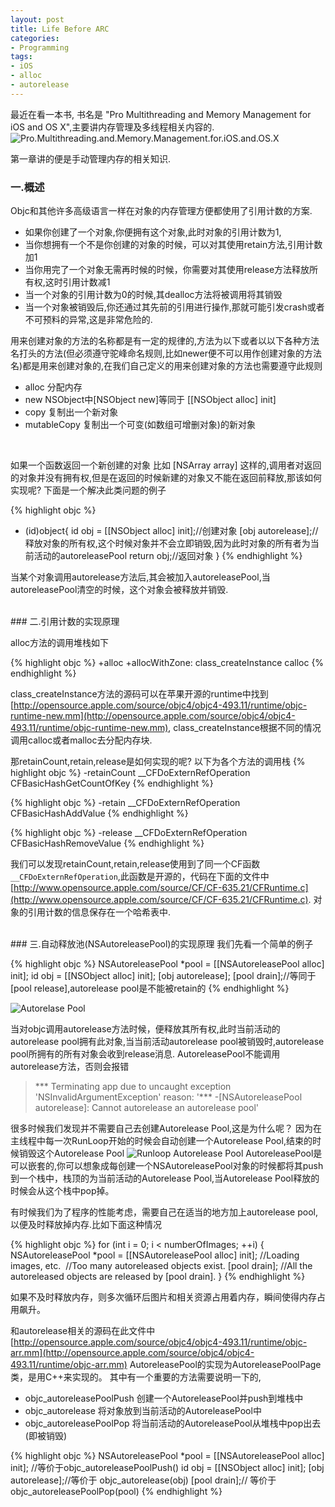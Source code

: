 ```yaml
---
layout: post
title: Life Before ARC
categories:
- Programming
tags:
- iOS
- alloc
- autorelease
---
```


最近在看一本书, 书名是 "Pro Multithreading and Memory Management for iOS and OS X",主要讲内存管理及多线程相关内容的.   
![Pro.Multithreading.and.Memory.Management.for.iOS.and.OS.X](http://farm6.staticflickr.com/5240/7221562548_c08c9b581f_n.jpg)

第一章讲的便是手动管理内存的相关知识.
<br>
### 一.概述   

Objc和其他许多高级语言一样在对象的内存管理方便都使用了引用计数的方案.

- 如果你创建了一个对象,你便拥有这个对象,此时对象的引用计数为1,
- 当你想拥有一个不是你创建的对象的时候，可以对其使用retain方法,引用计数加1
- 当你用完了一个对象无需再时候的时候，你需要对其使用release方法释放所有权,这时引用计数减1
- 当一个对象的引用计数为0的时候,其dealloc方法将被调用将其销毁
- 当一个对象被销毁后,你还通过其先前的引用进行操作,那就可能引发crash或者不可预料的异常,这是非常危险的.


用来创建对象的方法的名称都是有一定的规律的,方法为以下或者以以下各种方法名打头的方法(但必须遵守驼峰命名规则,比如newer便不可以用作创建对象的方法名)都是用来创建对象的,在我们自己定义的用来创建对象的方法也需要遵守此规则

- alloc 分配内存
- new  NSObject中[NSObject new]等同于 [[NSObject alloc] init]
- copy 复制出一个新对象
- mutableCopy 复制出一个可变(如数组可增删对象)的新对象

<br>

如果一个函数返回一个新创建的对象 比如 [NSArray array] 这样的,调用者对返回的对象并没有拥有权,但是在返回的时候新建的对象又不能在返回前释放,那该如何实现呢?
下面是一个解决此类问题的例子

{% highlight objc %}
- (id)object{
	id obj = [[NSObject alloc] init];//创建对象
	[obj autorelease];//释放对象的所有权,这个时候对象并不会立即销毁,因为此时对象的所有者为当前活动的autoreleasePool
	return obj;//返回对象
}
{% endhighlight %}

当某个对象调用autorelease方法后,其会被加入autoreleasePool,当autoreleasePool清空的时候，这个对象会被释放并销毁.
   
<br>
### 二.引用计数的实现原理

<br>

alloc方法的调用堆栈如下

{% highlight objc %}
+alloc
+allocWithZone:
class_createInstance
calloc
{% endhighlight %}

class_createInstance方法的源码可以在苹果开源的runtime中找到 [http://opensource.apple.com/source/objc4/objc4-493.11/runtime/objc-runtime-new.mm](http://opensource.apple.com/source/objc4/objc4-493.11/runtime/objc-runtime-new.mm),
class_createInstance根据不同的情况调用calloc或者malloc去分配内存块.

那retainCount,retain,release是如何实现的呢?
以下为各个方法的调用栈
{% highlight objc %}
-retainCount 
__CFDoExternRefOperation
CFBasicHashGetCountOfKey
{% endhighlight %}

{% highlight objc %}
-retain 
__CFDoExternRefOperation 
CFBasicHashAddValue
{% endhighlight %}

{% highlight objc %}
-release 
__CFDoExternRefOperation 
CFBasicHashRemoveValue
{% endhighlight %}

我们可以发现retainCount,retain,release使用到了同一个CF函数`__CFDoExternRefOperation`,此函数是开源的，代码在下面的文件中
[http://www.opensource.apple.com/source/CF/CF-635.21/CFRuntime.c](http://www.opensource.apple.com/source/CF/CF-635.21/CFRuntime.c).
对象的引用计数的信息保存在一个哈希表中.

<br>
### 三.自动释放池(NSAutoreleasePool)的实现原理
我们先看一个简单的例子

{% highlight objc %}
NSAutoreleasePool *pool = [[NSAutoreleasePool alloc] init]; 
id obj = [[NSObject alloc] init];
[obj autorelease];
[pool drain];//等同于[pool release],autorelease pool是不能被retain的
{% endhighlight %}

![Autorelase Pool](http://farm6.staticflickr.com/5332/7225706146_bec59b116a.jpg)   

当对objc调用autorelease方法时候，便释放其所有权,此时当前活动的autorelease pool拥有此对象,当当前活动autorelease pool被销毁时,autorelease pool所拥有的所有对象会收到release消息.
AutoreleasePool不能调用autorelease方法，否则会报错

> *** Terminating app due to uncaught exception 'NSInvalidArgumentException' reason: '*** -[NSAutoreleasePool autorelease]:
Cannot autorelease an autorelease pool'

很多时候我们发现并不需要自己去创建Autorelease Pool,这是为什么呢？
因为在主线程中每一次RunLoop开始的时候会自动创建一个Autorelease Pool,结束的时候销毁这个Autorelease Pool
![Runloop Autorelease Pool](http://farm8.staticflickr.com/7233/7225706212_8c66a0cb80.jpg)
AutoreleasePool是可以嵌套的,你可以想象成每创建一个NSAutoreleasePool对象的时候都将其push到一个栈中，栈顶的为当前活动的Autorelease Pool,当Autorelease Pool释放的时候会从这个栈中pop掉。

有时候我们为了程序的性能考虑，需要自己在适当的地方加上autorelease pool,以便及时释放掉内存.比如下面这种情况

{% highlight objc %}
for (int i = 0; i < numberOfImages; ++i) { 	NSAutoreleasePool *pool = [[NSAutoreleasePool alloc] init];
	//Loading images, etc. 	//Too many autoreleased objects exist. 
	[pool drain];
	//All the autoreleased objects are released by [pool drain]. 
}
{% endhighlight %}

如果不及时释放内存，则多次循环后图片和相关资源占用着内存，瞬间使得内存占用飙升。

和autorelease相关的源码在此文件中 [http://opensource.apple.com/source/objc4/objc4-493.11/runtime/objc-arr.mm](http://opensource.apple.com/source/objc4/objc4-493.11/runtime/objc-arr.mm) 
AutoreleasePool的实现为AutoreleasePoolPage类，是用C++来实现的。
其中有一个重要的方法需要说明一下的,
- objc_autoreleasePoolPush 创建一个AutoreleasePool并push到堆栈中
- objc_autorelease 将对象放到当前活动的AutoreleasePool中
- objc_autoreleasePoolPop 将当前活动的AutoreleasePool从堆栈中pop出去(即被销毁)



{% highlight objc %}
NSAutoreleasePool *pool = [[NSAutoreleasePool alloc] init]; //等价于objc_autoreleasePoolPush() 
id obj = [[NSObject alloc] init];
[obj autorelease];//等价于 objc_autorelease(obj) 
[pool drain];// 等价于 objc_autoreleasePoolPop(pool) 
{% endhighlight %}

